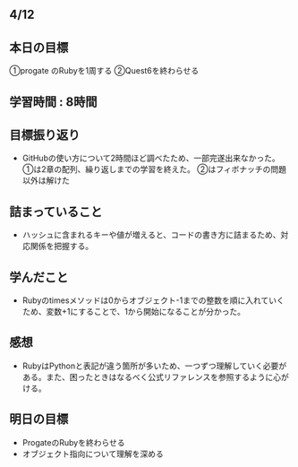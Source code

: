 ## 4/12
## 本日の目標
➀progate のRubyを1周する
➁Quest6を終わらせる

## 学習時間 : 8時間

## 目標振り返り
- GitHubの使い方について2時間ほど調べたため、一部完遂出来なかった。
➀は2章の配列、繰り返しまでの学習を終えた。
➁はフィボナッチの問題以外は解けた

## 詰まっていること
- ハッシュに含まれるキーや値が増えると、コードの書き方に詰まるため、対応関係を把握する。

## 学んだこと
- Rubyのtimesメソッドは0からオブジェクト-1までの整数を順に入れていくため、変数+1にすることで、1から開始になることが分かった。

## 感想
- RubyはPythonと表記が違う箇所が多いため、一つずつ理解していく必要がある。また、困ったときはなるべく公式リファレンスを参照するように心がける。

## 明日の目標
- ProgateのRubyを終わらせる
- オブジェクト指向について理解を深める 
